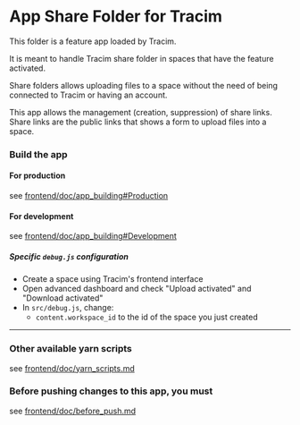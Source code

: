 App Share Folder for Tracim
===================

This folder is a feature app loaded by Tracim.

It is meant to handle Tracim share folder in spaces that have the feature activated.

Share folders allows uploading files to a space without the need of being connected to Tracim or having an account.

This app allows the management (creation, suppression) of share links. Share links are the public links that shows a form to upload files into a space.


### Build the app

#### For production

see [frontend/doc/app_building#Production](../frontend/doc/app_building.md#production)

#### For development

see [frontend/doc/app_building#Development](../frontend/doc/app_building.md#development)

##### Specific `debug.js` configuration

- Create a space using Tracim's frontend interface
- Open advanced dashboard and check "Upload activated" and "Download activated"
- In `src/debug.js`, change:
  - `content.workspace_id` to the id of the space you just created

___

### Other available yarn scripts

see [frontend/doc/yarn_scripts.md](../frontend/doc/yarn_scripts.md)

### Before pushing changes to this app, you must

see [frontend/doc/before_push.md](../frontend/doc/before_push.md)

